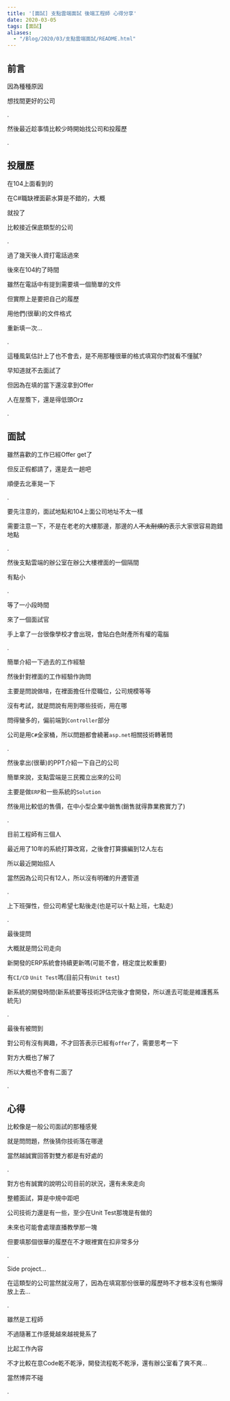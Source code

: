 ```yaml
---
title: '[面試] 支點雲端面試 後端工程師 心得分享'
date: 2020-03-05
tags: [面試]
aliases:
  - "/Blog/2020/03/支點雲端面試/README.html"
---
```


## 前言

因為種種原因

想找間更好的公司

.

然後最近趁事情比較少時開始找公司和投履歷

.

## 投履歷

在104上面看到的

在C#職缺裡面薪水算是不錯的，大概

就投了

比較接近保底類型的公司

.

過了幾天後人資打電話過來

後來在104約了時間

雖然在電話中有提到需要填一個簡單的文件

但實際上是要把自己的履歷

用他們(很華)的文件格式

重新填一次...

.

這種風氣估計上了也不會去，是不用那種很華的格式填寫你們就看不懂膩?

早知道就不去面試了

但因為在填的當下還沒拿到Offer

人在屋簷下，還是得低頭Orz

.

## 面試

雖然喜歡的工作已經Offer get了

但反正假都請了，還是去一趟吧

順便去北車晃一下

.

要先注意的，面試地點和104上面公司地址不太一樣

需要注意一下，不是在老老的大樓那邊，那邊的人~~不太耐煩的~~表示大家很容易跑錯地點

.

然後支點雲端的辦公室在辦公大樓裡面的一個隔間

有點小

.

等了一小段時間

來了一個面試官

手上拿了一台很像學校才會出現，會貼白色財產所有權的電腦

.

簡單介紹一下過去的工作經驗

然後針對裡面的工作經驗作詢問

主要是問說做啥，在裡面擔任什麼職位，公司規模等等

沒有考試，就是問說有用到哪些技術，用在哪

問得蠻多的，偏前端到`Controller`部分

公司是用`C#`全家桶，所以問題都會繞著`asp.net`相關技術轉著問

.

然後拿出(很華)的PPT介紹一下自己的公司

簡單來說，支點雲端是三民獨立出來的公司

主要是做`ERP`和一些系統的`Solution`

然後用比較低的售價，在中小型企業中銷售(銷售就得靠業務實力了)

.

目前工程師有三個人

最近用了10年的系統打算改寫，之後會打算擴編到12人左右

所以最近開始招人

當然因為公司只有12人，所以沒有明確的升遷管道

.

上下班彈性，但公司希望七點後走(也是可以十點上班，七點走)

.

最後提問

大概就是問公司走向

新開發的ERP系統會持續更新嗎(可能不會，穩定度比較重要)

有`CI/CD` `Unit Test`嗎(目前只有`Unit test`)

新系統的開發時間(新系統要等技術評估完後才會開發，所以進去可能是維護舊系統先)

.

最後有被問到

對公司有沒有興趣，不才回答表示已經有`offer`了，需要思考一下

對方大概也了解了

所以大概也不會有二面了

.

## 心得

比較像是一般公司面試的那種感覺

就是問問題，然後猜你技術落在哪邊

當然越誠實回答對雙方都是有好處的

.

對方也有誠實的說明公司目前的狀況，還有未來走向

整體面試，算是中規中距吧

公司技術力還是有一些，至少在Unit Test那塊是有做的

未來也可能會處理直播教學那一塊

但要填那個很華的履歷在不才眼裡實在扣非常多分

.

Side project...

在這類型的公司當然就沒用了，因為在填寫那份很華的履歷時不才根本沒有也懶得放上去...

.

雖然是工程師

不過隨著工作感覺越來越視覺系了

比起工作內容

不才比較在意Code乾不乾淨，開發流程乾不乾淨，還有辦公室看了爽不爽...

當然博弈不碰

.